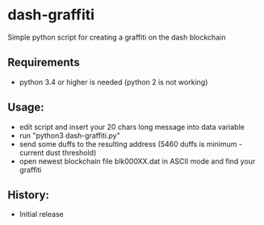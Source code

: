 # dash-graffiti
Simple python script for creating a graffiti on the dash blockchain

## Requirements
- python 3.4 or higher is needed (python 2 is not working)

## Usage:
- edit script and insert your 20 chars long message into data variable
- run "python3 dash-graffiti.py"
- send some duffs to the resulting address (5460 duffs is minimum - current dust threshold)
- open newest blockchain file blk000XX.dat in ASCII mode and find your graffiti 

## History:
- Initial release